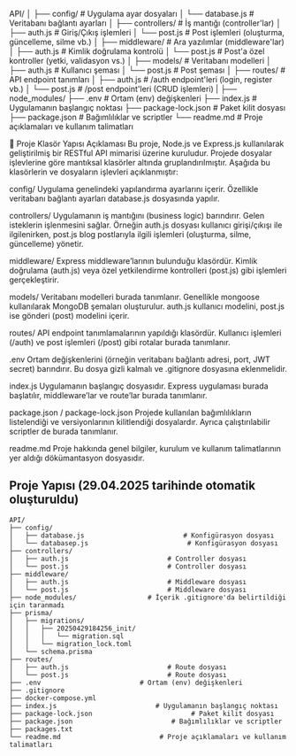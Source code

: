 API/
│
├── config/                      # Uygulama ayar dosyaları
│   └── database.js              # Veritabanı bağlantı ayarları
│
├── controllers/                 # İş mantığı (controller'lar)
│   ├── auth.js                  # Giriş/Çıkış işlemleri
│   └── post.js                  # Post işlemleri (oluşturma, güncelleme, silme vb.)
│
├── middleware/                  # Ara yazılımlar (middleware'lar)
│   ├── auth.js                  # Kimlik doğrulama kontrolü
│   └── post.js                  # Post'a özel kontroller (yetki, validasyon vs.)
│
├── models/                      # Veritabanı modelleri
│   ├── auth.js                  # Kullanıcı şeması
│   └── post.js                  # Post şeması
│
├── routes/                      # API endpoint tanımları
│   ├── auth.js                  # /auth endpoint'leri (login, register vb.)
│   └── post.js                  # /post endpoint'leri (CRUD işlemleri)
|
├── node_modules/
├── .env                         # Ortam (env) değişkenleri
├── index.js                     # Uygulamanın başlangıç noktası
├── package-lock.json            # Paket kilit dosyası
├── package.json                 # Bağımlılıklar ve scriptler
└── readme.md                    # Proje açıklamaları ve kullanım talimatları




















📁 Proje Klasör Yapısı Açıklaması
Bu proje, Node.js ve Express.js kullanılarak geliştirilmiş bir RESTful API mimarisi üzerine kuruludur. Projede dosyalar işlevlerine göre mantıksal klasörler altında gruplandırılmıştır. Aşağıda bu klasörlerin ve dosyaların işlevleri açıklanmıştır:

config/
Uygulama genelindeki yapılandırma ayarlarını içerir. Özellikle veritabanı bağlantı ayarları database.js dosyasında yapılır.

controllers/
Uygulamanın iş mantığını (business logic) barındırır. Gelen isteklerin işlenmesini sağlar. Örneğin auth.js dosyası kullanıcı girişi/çıkışı ile ilgilenirken, post.js blog postlarıyla ilgili işlemleri (oluşturma, silme, güncelleme) yönetir.

middleware/
Express middleware’larının bulunduğu klasördür. Kimlik doğrulama (auth.js) veya özel yetkilendirme kontrolleri (post.js) gibi işlemleri gerçekleştirir.

models/
Veritabanı modelleri burada tanımlanır. Genellikle mongoose kullanılarak MongoDB şemaları oluşturulur. auth.js kullanıcı modelini, post.js ise gönderi (post) modelini içerir.

routes/
API endpoint tanımlamalarının yapıldığı klasördür. Kullanıcı işlemleri (/auth) ve post işlemleri (/post) gibi rotalar burada tanımlanır.

.env
Ortam değişkenlerini (örneğin veritabanı bağlantı adresi, port, JWT secret) barındırır. Bu dosya gizli kalmalı ve .gitignore dosyasına eklenmelidir.

index.js
Uygulamanın başlangıç dosyasıdır. Express uygulaması burada başlatılır, middleware’lar ve route’lar burada tanımlanır.

package.json / package-lock.json
Projede kullanılan bağımlılıkların listelendiği ve versiyonlarının kilitlendiği dosyalardır. Ayrıca çalıştırılabilir scriptler de burada tanımlanır.

readme.md
Proje hakkında genel bilgiler, kurulum ve kullanım talimatlarının yer aldığı dökümantasyon dosyasıdır.


## Proje Yapısı (29.04.2025 tarihinde otomatik oluşturuldu)

```
API/
├── config/
│   ├── database.js                         # Konfigürasyon dosyası
│   └── databasep.js                         # Konfigürasyon dosyası
├── controllers/
│   ├── auth.js                         # Controller dosyası
│   └── post.js                         # Controller dosyası
├── middleware/
│   ├── auth.js                         # Middleware dosyası
│   └── post.js                         # Middleware dosyası
├── node_modules/                  # İçerik .gitignore'da belirtildiği için taranmadı
├── prisma/
│   ├── migrations/
│   │   ├── 20250429184256_init/
│   │   │   └── migration.sql
│   │   └── migration_lock.toml
│   └── schema.prisma
├── routes/
│   ├── auth.js                         # Route dosyası
│   └── post.js                         # Route dosyası
├── .env                         # Ortam (env) değişkenleri
├── .gitignore
├── docker-compose.yml
├── index.js                         # Uygulamanın başlangıç noktası
├── package-lock.json                         # Paket kilit dosyası
├── package.json                         # Bağımlılıklar ve scriptler
├── packages.txt
└── readme.md                         # Proje açıklamaları ve kullanım talimatları

```
